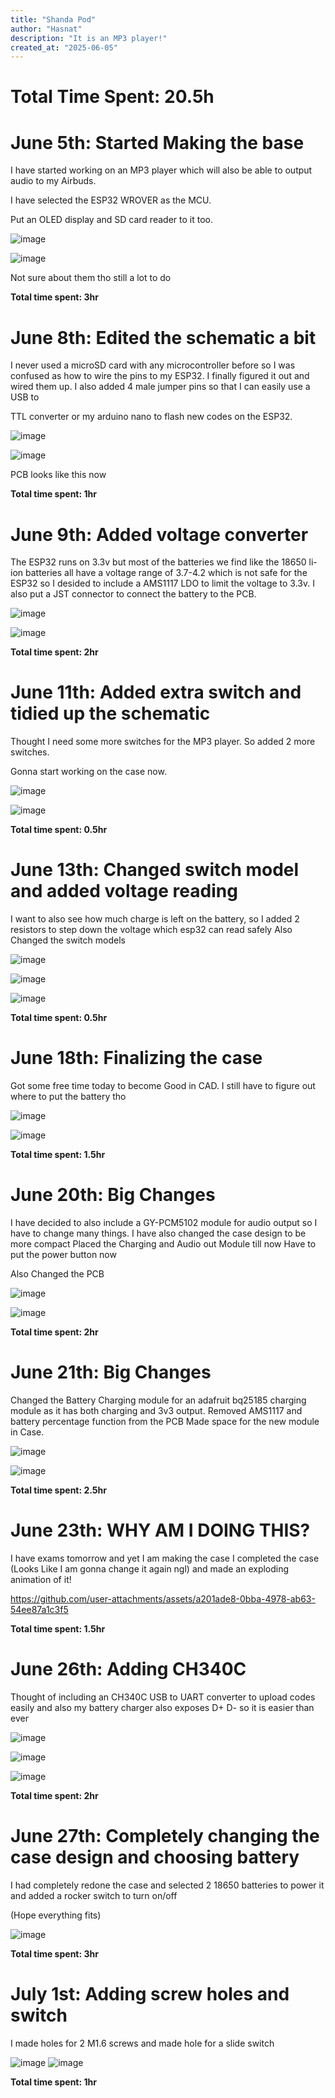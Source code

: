 ```yaml
---
title: "Shanda Pod"
author: "Hasnat"
description: "It is an MP3 player!"
created_at: "2025-06-05"
---
```


# Total Time Spent: 20.5h

# June 5th: Started Making the base

I have started working on an MP3 player which will also be able to output audio to my Airbuds.

I have selected the ESP32 WROVER as the MCU.

Put an OLED display and SD card reader to it too.

![image](https://github.com/user-attachments/assets/983ff607-cd78-4104-bae1-0eee23f2e06c)

![image](https://github.com/user-attachments/assets/77ebb5aa-cf1e-4e92-93f0-d52ba4a4656f)

Not sure about them tho still a lot to do

**Total time spent: 3hr**

# June 8th: Edited the schematic a bit

I never used a microSD card with any microcontroller before so I was confused as how to wire the pins to my ESP32. I finally figured it out and wired them up. I also added 4 male jumper pins so that I can easily use a USB to 

TTL converter or my arduino nano to flash new codes on the ESP32.

![image](https://github.com/user-attachments/assets/cd13bfbf-7cc8-4739-8f66-eedcd2a3b625)

![image](https://github.com/user-attachments/assets/24d499ca-47c9-4a3c-9f9a-ebc3c1d17adb)

PCB looks like this now

**Total time spent: 1hr**

# June 9th: Added voltage converter

The ESP32 runs on 3.3v but most of the batteries we find like the 18650 li-ion batteries all have a voltage range of 3.7-4.2 which is not safe for the ESP32 so I desided to include a AMS1117 LDO to limit the voltage to 3.3v. I also put a JST connector to connect the battery to the PCB.

![image](https://github.com/user-attachments/assets/0c7aa5be-d46d-44a0-9bc9-d6c738963d87)

![image](https://github.com/user-attachments/assets/e54d9762-37b6-44fa-a259-5c51953ae877)



**Total time spent: 2hr**

# June 11th: Added extra switch and tidied up the schematic

Thought I need some more switches for the MP3 player. So added 2 more switches.

Gonna start working on the case now.

![image](https://github.com/user-attachments/assets/ec01024b-a128-4b2e-9bcb-7378826a94ab)

![image](https://github.com/user-attachments/assets/7615391b-5108-41eb-8551-717a2cbab5ba)


**Total time spent: 0.5hr**

# June 13th: Changed switch model and added voltage reading

I want to also see how much charge is left on the battery, so I added 2 resistors to step down the voltage which esp32 can read safely
Also Changed the switch models

![image](https://github.com/user-attachments/assets/1a5af187-fc32-41d4-8b3c-3d2679889c6c)

![image](https://github.com/user-attachments/assets/0d80c366-f133-4d58-9748-ae4329584c7a)

![image](https://github.com/user-attachments/assets/150b6c2c-f3c7-46f6-a84d-d3699be2efe2)

**Total time spent: 0.5hr**

# June 18th: Finalizing the case

Got some free time today to become Good in CAD. I still have to figure out where to put the battery tho


![image](https://github.com/user-attachments/assets/bab1032f-9b95-48d0-95b3-4d0938c608a8)

![image](https://github.com/user-attachments/assets/1f5eee1c-834c-4983-80bc-d4a3dbb6aeb1)

**Total time spent: 1.5hr**

# June 20th: Big Changes

I have decided to also include a GY-PCM5102 module for audio output so I have to change many things. I have also changed the case design to be more compact
Placed the Charging and Audio out Module till now
Have to put the power button now

Also Changed the PCB

![image](https://github.com/user-attachments/assets/97d65011-3ab6-4ad2-8eca-24f54b3b9ede)

![image](https://github.com/user-attachments/assets/d084103f-a795-4bdd-8a69-751a834ad34f)

**Total time spent: 2hr**

# June 21th: Big Changes

Changed the Battery Charging module for an adafruit bq25185 charging module as it has both charging and 3v3 output. Removed AMS1117 and battery percentage function from the PCB
Made space for the new module in Case.

![image](https://github.com/user-attachments/assets/333cc4db-6f96-4f3d-a1c4-27631f4bc33d)


![image](https://github.com/user-attachments/assets/a497c4ac-cc71-41de-b62d-fd396706ebd5)


**Total time spent: 2.5hr**

# June 23th: WHY AM I DOING THIS?

I have exams tomorrow and yet I am making the case
I completed the case (Looks Like I am gonna change it again ngl) and made an exploding animation of it!


https://github.com/user-attachments/assets/a201ade8-0bba-4978-ab63-54ee87a1c3f5



**Total time spent: 1.5hr**


# June 26th: Adding CH340C

Thought of including an CH340C USB to UART converter to upload codes easily and also my battery charger also exposes D+ D- so it is easier than ever

![image](https://github.com/user-attachments/assets/795e6eb2-542d-4ddd-990b-b4a73152d1e6)

![image](https://github.com/user-attachments/assets/fdba0144-e3b1-47b2-8ec3-421d91a2ef2d)

![image](https://github.com/user-attachments/assets/603a0cbd-9cf6-4a9a-baea-6a7ca5a6264a)

**Total time spent: 2hr**

# June 27th: Completely changing the case design and choosing battery

I had completely redone the case and selected 2 18650 batteries to power it and added a rocker switch to turn on/off

(Hope everything fits)

![image](https://github.com/user-attachments/assets/fd200813-b221-4cf4-8f10-7feffa920d9f)

**Total time spent: 3hr**

# July 1st: Adding screw holes and switch

I made holes for 2 M1.6 screws and made hole for a slide switch

![image](https://github.com/user-attachments/assets/7e867d0b-de04-4d6b-af36-9a0cd313cd5d)
![image](https://github.com/user-attachments/assets/94227c0c-3821-494b-91d7-4ec55d228fef)

**Total time spent: 1hr**

